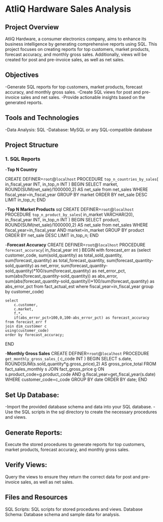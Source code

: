 # AtliQ Hardware Sales Analysis
## Project Overview
AtliQ Hardware, a consumer electronics company, aims to enhance its business intelligence by generating comprehensive reports using SQL. This project focuses on creating reports for top customers, market products, forecast accuracy, and monthly gross sales. Additionally, views will be created for post and pre-invoice sales, as well as net sales.

## Objectives
-Generate SQL reports for top customers, market products, forecast accuracy, and monthly gross sales.
-Create SQL views for post and pre-invoice sales and net sales.
-Provide actionable insights based on the generated reports.

## Tools and Technologies
-Data Analysis: SQL
-Database: MySQL or any SQL-compatible database

## Project Structure
### 1. SQL Reports
-**Top N Country**

CREATE DEFINER=`root`@`localhost` PROCEDURE `top_n_countries_by_sales`(
	in_fiscal_year INT,
    in_top_n INT
)
BEGIN
	SELECT 
		market,
		ROUND(SUM(net_sale)/1000000,2) AS net_sale
	from net_sales
	WHERE fiscal_year=in_fiscal_year
	GROUP BY market
	ORDER BY net_sale DESC
	LIMIT in_top_n;
END

-**Top N Market Products**
sql
CREATE DEFINER=`root`@`localhost` PROCEDURE `top_n_product_by_sales`(
	in_market VARCHAR(20),
    in_fiscal_year INT,
    in_top_n INT
)
BEGIN
	SELECT 
		product,
		ROUND(SUM(net_sale)/1000000,2) AS net_sale
	from net_sales 
	WHERE fiscal_year=in_fiscal_year
			AND market=in_market
    GROUP BY product
	ORDER BY net_sale DESC
	LIMIT in_top_n;
END

-**Forecast Accuracy**
CREATE DEFINER=`root`@`localhost` PROCEDURE `forecast_accuracy`(
		in_fiscal_year int
)
BEGIN
	with forecast_err as (select 
							customer_code,
							sum(sold_quantity) as total_sold_quantity,
							sum(forecast_quantity) as total_forecast_quantity,
							sum(forecast_quantity-sold_quantity) as net_error,
							sum(forecast_quantity-sold_quantity)*100/sum(forecast_quantity) as net_error_pct,
							sum(abs(forecast_quantity-sold_quantity)) as abs_error,
							sum(abs(forecast_quantity-sold_quantity))*100/sum(forecast_quantity) as abs_error_pct
						from fact_actual_est 
						where fiscal_year=in_fiscal_year
						group by customer_code)

	select 
		c.customer,
		c.market,
		f.*,
		if(abs_error_pct>100,0,100-abs_error_pct) as forecast_accuracy
	from forecast_err f
	join dim_customer c 
	using(customer_code)
	order by forecast_accuracy;
END

-**Monthly Gross Sales**
CREATE DEFINER=`root`@`localhost` PROCEDURE `get_monthly_gross_sales_`(
	c_code INT
)
BEGIN
	SELECT
	s.date,
    ROUND(SUM(s.sold_quantity*g.gross_price),2) AS gross_price_total
	FROM fact_sales_monthly s
	JOIN fact_gross_price g 
	ON s.product_code=g.product_code
	AND g.fiscal_year=get_fiscal_year(s.date)
WHERE customer_code=c_code
GROUP BY date 
ORDER BY date;
END

## Set Up Database:
-Import the provided database schema and data into your SQL database.
-Use the SQL scripts in the sql directory to create the necessary procedures and views.

## Generate Reports:

Execute the stored procedures to generate reports for top customers, market products, forecast accuracy, and monthly gross sales.

## Verify Views:
Query the views to ensure they return the correct data for post and pre-invoice sales, as well as net sales.

## Files and Resources
SQL Scripts: SQL scripts for stored procedures and views.
Database Schema: Database schema and sample data for analysis.
